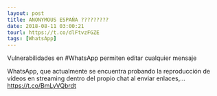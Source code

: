 ```yaml
---
layout: post
title: ANONYMOUS ESPAŃA ?????????
date: 2018-08-11 03:00:21
tourl: https://t.co/dlFtvzFGZE
tags: [WhatsApp]
---
```

Vulnerabilidades en #WhatsApp permiten editar cualquier mensaje 

WhatsApp, que actualmente se encuentra probando la reproducción de vídeos en streaming dentro del propio chat al enviar enlaces,... https://t.co/BmLyVQbrdt